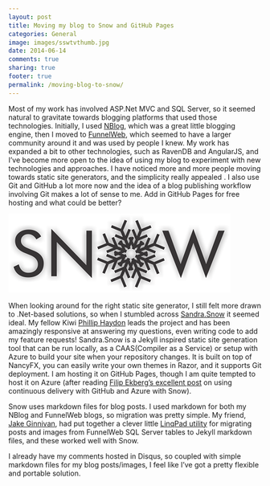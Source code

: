 ```yaml
---
layout: post
title: Moving my blog to Snow and GitHub Pages
categories: General
image: images/sswtvthumb.jpg
date: 2014-06-14
comments: true
sharing: true
footer: true
permalink: /moving-blog-to-snow/
---
```


Most of my work has involved ASP.Net MVC and SQL Server, so it seemed natural to gravitate towards blogging platforms that used those technologies. Initially, I used [NBlog](http://nblog.codeplex.com/), which was a great little blogging engine, then I moved to [FunnelWeb](http://www.funnelweblog.com/), which seemed to have a larger community around it and was used by people I knew. My work has expanded a bit to other technologies, such as RavenDB and AngularJS, and I’ve become more open to the idea of using my blog to experiment with new technologies and approaches. I have noticed more and more people moving towards static site generators, and the simplicity really appealed . I also use Git and GitHub a lot more now and the idea of a blog publishing workflow involving Git makes a lot of sense to me. Add in GitHub Pages for free hosting and what could be better?
<!--excerpt-->

![Snow](/images/moving-to-snow-logo.png)

When looking around for the right static site generator, I still felt more drawn to .Net-based solutions, so when I stumbled across [Sandra.Snow](https://github.com/Sandra/Sandra.Snow) it seemed ideal. My fellow Kiwi [Phillip Haydon](http://www.philliphaydon.com/) leads the project and has been amazingly responsive at answering my questions, even writing code to add my feature requests! Sandra.Snow is a Jekyll inspired static site generation tool that can be run locally, as a CAAS(Compiler as a Service) or setup with Azure to build your site when your repository changes. It is built on top of NancyFX, you can easily write your own themes in Razor, and it supports Git deployment. I am hosting it on GitHub Pages, though I am quite tempted to host it on Azure (after reading [Filip Ekberg’s excellent post](http://blog.filipekberg.se/2014/05/21/goodbye-wordpress-hello-snow/) on using continuous delivery with GitHub and Azure with Snow).

Snow uses markdown files for blog posts. I used markdown for both my NBlog and FunnelWeb blogs, so migration was pretty simple. My friend, [Jake Ginnivan](http://jake.ginnivan.net/), had put together a clever little [LinqPad utility](http://jake.ginnivan.net/blog/2014/01/06/blog-migration/) for migrating posts and images from FunnelWeb SQL Server tables to Jekyll markdown files, and these worked well with Snow.

I already have my comments hosted in Disqus, so coupled with simple markdown files for my blog posts/images, I feel like I’ve got a pretty flexible and portable solution.

